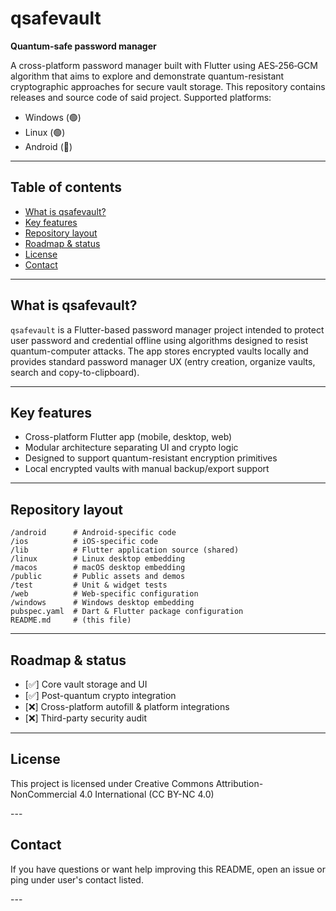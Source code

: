 # qsafevault

**Quantum-safe password manager**

A cross-platform password manager built with Flutter using AES‑256‑GCM algorithm that aims to explore and demonstrate quantum-resistant cryptographic approaches for secure vault storage. This repository contains releases and source code of said project.
Supported platforms:
- Windows (🟢)
- Linux (🟢)
- Android (🔴)
---

## Table of contents
- [What is qsafevault?](#what-is-qsafevault)
- [Key features](#key-features)
- [Repository layout](#repository-layout)
- [Roadmap & status](#roadmap--status)
- [License](#license)
- [Contact](#contact)
---

## What is qsafevault?
`qsafevault` is a Flutter-based password manager project intended to protect user password and credential offline using algorithms designed to resist quantum-computer attacks. The app stores encrypted vaults locally and provides standard password manager UX (entry creation, organize vaults, search and copy-to-clipboard).

---

## Key features
- Cross-platform Flutter app (mobile, desktop, web)
- Modular architecture separating UI and crypto logic
- Designed to support quantum-resistant encryption primitives
- Local encrypted vaults with manual backup/export support

---

## Repository layout
```
/android      # Android-specific code
/ios          # iOS-specific code
/lib          # Flutter application source (shared)
/linux        # Linux desktop embedding
/macos        # macOS desktop embedding
/public       # Public assets and demos
/test         # Unit & widget tests
/web          # Web-specific configuration
/windows      # Windows desktop embedding
pubspec.yaml  # Dart & Flutter package configuration
README.md     # (this file)
```
---


## Roadmap & status
- [✅] Core vault storage and UI
- [✅] Post-quantum crypto integration
- [❌] Cross-platform autofill & platform integrations
- [❌] Third-party security audit
---


## License

<p>This project is licensed under Creative Commons Attribution-NonCommercial 4.0 International (CC BY-NC 4.0)</p>
---

## Contact

<p>If you have questions or want help improving this README, open an issue or ping under user's contact listed.</p>
---